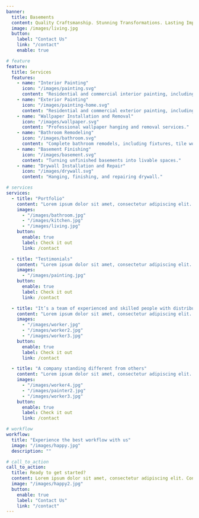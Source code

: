 ```yaml
---
banner:
  title: Basements
  content: Quality Craftsmanship. Stunning Transformations. Lasting Impressions.
  image: /images/living.jpg
  button:
    label: "Contact Us"
    link: "/contact"
    enable: true

# feature
feature:
  title: Services
  features:
    - name: "Interior Painting"
      icon: "/images/painting.svg"
      content: "Residential and commercial interior painting, including walls, ceilings, trim, and doors."
    - name: "Exterior Painting"
      icon: "/images/painting-home.svg"
      content: "Residential and commercial exterior painting, including walls, siding, fences, and decks."
    - name: "Wallpaper Installation and Removal"
      icon: "/images/wallpaper.svg"
      content: "Professional wallpaper hanging and removal services."
    - name: "Bathroom Remodeling"
      icon: "/images/bathroom.svg"
      content: "Complete bathroom remodels, including fixtures, tile work, and cabinetry."
    - name: "Basement Finishing"
      icon: "/images/basement.svg"
      content: "Turning unfinished basements into livable spaces."
    - name: "Drywall Installation and Repair"
      icon: "/images/drywall.svg"
      content: "Hanging, finishing, and repairing drywall."

# services
services:
  - title: "Portfolio"
    content: "Lorem ipsum dolor sit amet, consectetur adipiscing elit. Consequat tristique eget amet, tempus eu at consecttur. Leo facilisi nunc viverra tellus. Ac laoreet sit vel consquat. consectetur adipiscing elit. Consequat tristique eget amet, tempus eu at consecttur. Leo facilisi nunc viverra tellus. Ac laoreet sit vel consquat."
    images:
      - "/images/bathroom.jpg"
      - "/images/kitchen.jpg"
      - "/images/living.jpg"
    button:
      enable: true
      label: Check it out
      link: /contact

  - title: "Testimonials"
    content: "Lorem ipsum dolor sit amet, consectetur adipiscing elit. Consequat tristique eget amet, tempus eu at consecttur. Leo facilisi nunc viverra tellus. Ac laoreet sit vel consquat. consectetur adipiscing elit. Consequat tristique eget amet, tempus eu at consecttur. Leo facilisi nunc viverra tellus. Ac laoreet sit vel consquat."
    images:
      - "/images/painting.jpg"
    button:
      enable: true
      label: Check it out
      link: /contact

  - title: "It’s a team of experienced and skilled people with distributions"
    content: "Lorem ipsum dolor sit amet, consectetur adipiscing elit. Consequat tristique eget amet, tempus eu at consecttur. Leo facilisi nunc viverra tellus. Ac laoreet sit vel consquat. consectetur adipiscing elit. Consequat tristique eget amet, tempus eu at consecttur. Leo facilisi nunc viverra tellus. Ac laoreet sit vel consquat."
    images:
      - "/images/worker.jpg"
      - "/images/worker2.jpg"
      - "/images/worker3.jpg"
    button:
      enable: true
      label: Check it out
      link: /contact

  - title: "A company standing different from others"
    content: "Lorem ipsum dolor sit amet, consectetur adipiscing elit. Consequat tristique eget amet, tempus eu at consecttur. Leo facilisi nunc viverra tellus. Ac laoreet sit vel consquat. consectetur adipiscing elit. Consequat tristique eget amet, tempus eu at consecttur. Leo facilisi nunc viverra tellus. Ac laoreet sit vel consquat."
    images:
      - "/images/worker4.jpg"
      - "/images/painter2.jpg"
      - "/images/worker3.jpg"
    button:
      enable: true
      label: Check it out
      link: /contact

# workflow
workflow:
  title: "Experience the best workflow with us"
  image: "/images/happy.jpg"
  description: ""

# call_to_action
call_to_action:
  title: Ready to get started?
  content: Lorem ipsum dolor sit amet, consectetur adipiscing elit. Consequat tristique eget amet, tempus eu at consecttur.
  image: "/images/happy2.jpg"
  button:
    enable: true
    label: "Contact Us"
    link: "/contact"
---
```

